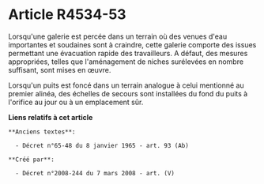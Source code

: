 # Article R4534-53

Lorsqu'une galerie est percée dans un terrain où des venues d'eau importantes et soudaines sont à craindre, cette galerie
comporte des issues permettant une évacuation rapide des travailleurs. A défaut, des mesures appropriées, telles que
l'aménagement de niches surélevées en nombre suffisant, sont mises en œuvre.

Lorsqu'un puits est foncé dans un terrain analogue à celui mentionné au premier alinéa, des échelles de secours sont
installées du fond du puits à l'orifice au jour ou à un emplacement sûr.

**Liens relatifs à cet article**

	**Anciens textes**:

	  - Décret n°65-48 du 8 janvier 1965 - art. 93 (Ab)

	**Créé par**:

	  - Décret n°2008-244 du 7 mars 2008 - art. (V)
